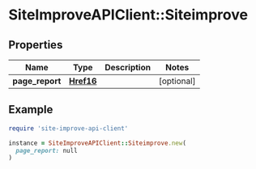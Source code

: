 # SiteImproveAPIClient::Siteimprove

## Properties

| Name | Type | Description | Notes |
| ---- | ---- | ----------- | ----- |
| **page_report** | [**Href16**](Href16.md) |  | [optional] |

## Example

```ruby
require 'site-improve-api-client'

instance = SiteImproveAPIClient::Siteimprove.new(
  page_report: null
)
```

